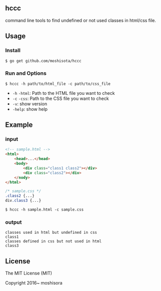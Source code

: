 ## hccc

command line tools to find undefined or not used classes in html/css file.

## Usage

### Install

```
$ go get github.com/moshisota/hccc
```

### Run and Options

```
$ hccc -h path/to/html_file -c path/to/css_file
```

* `-h` `-html`: Path to the HTML file you want to check
* `-c` `-css`: Path to the CSS file you want to check
* `-v`: show version
* `-help`: show help

## Example

### input

```html
<!-- sample.html -->
<html>
    <head>...</head>
    <body>
        <div class="class1 class2"></div>
        <div class="class2"></div>
    </nody>
</html>
```

```css
/* sample.css */
.class2 {...}
div.class3 {...}
```

```
$ hccc -h sample.html -c sample.css
```

### output

```
classes used in html but undefined in css
class1
classes defined in css but not used in html
class3
```

## License

The MIT License (MIT)

Copyright 2016~ moshisora
